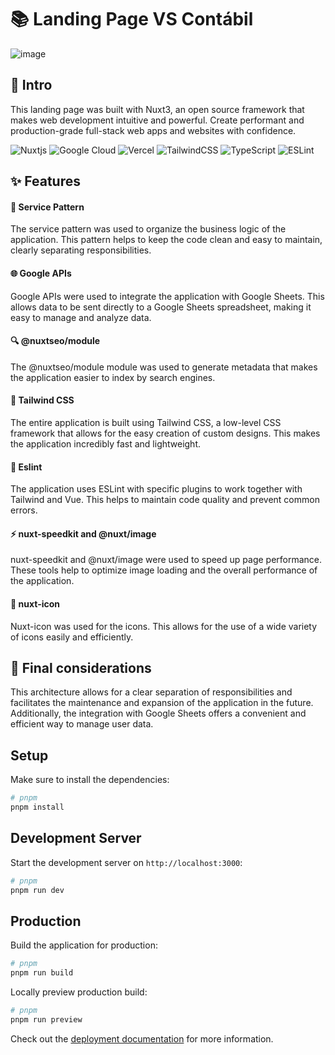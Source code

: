 # 📚 Landing Page VS Contábil

![image](https://github.com/TutorFx/vs-contabil/assets/26338224/355a0159-89ad-404c-806d-88f830fd7ab6)

## 🚀 Intro

This landing page was built with Nuxt3, an open source framework that makes web development intuitive and powerful.
Create performant and production-grade full-stack web apps and websites with confidence.

![Nuxtjs](https://img.shields.io/badge/Nuxt-002E3B?style=for-the-badge&logo=nuxtdotjs&logoColor=#00DC82)
![Google Cloud](https://img.shields.io/badge/GoogleCloud-%234285F4.svg?style=for-the-badge&logo=google-cloud&logoColor=white)
![Vercel](https://img.shields.io/badge/vercel-%23000000.svg?style=for-the-badge&logo=vercel&logoColor=white)
![TailwindCSS](https://img.shields.io/badge/tailwindcss-%2338B2AC.svg?style=for-the-badge&logo=tailwind-css&logoColor=white)
![TypeScript](https://img.shields.io/badge/typescript-%23007ACC.svg?style=for-the-badge&logo=typescript&logoColor=white)
![ESLint](https://img.shields.io/badge/ESLint-4B3263?style=for-the-badge&logo=eslint&logoColor=white)

## ✨ Features

#### 🧩 Service Pattern

The service pattern was used to organize the business logic of the application. This pattern helps to keep the code clean and easy to maintain, clearly separating responsibilities.

#### 🌐 Google APIs

Google APIs were used to integrate the application with Google Sheets. This allows data to be sent directly to a Google Sheets spreadsheet, making it easy to manage and analyze data.

#### 🔍 @nuxtseo/module

The @nuxtseo/module module was used to generate metadata that makes the application easier to index by search engines.

#### 🎨 Tailwind CSS

The entire application is built using Tailwind CSS, a low-level CSS framework that allows for the easy creation of custom designs. This makes the application incredibly fast and lightweight.

#### 📏 Eslint

The application uses ESLint with specific plugins to work together with Tailwind and Vue. This helps to maintain code quality and prevent common errors.

#### ⚡ nuxt-speedkit and @nuxt/image

nuxt-speedkit and @nuxt/image were used to speed up page performance. These tools help to optimize image loading and the overall performance of the application.

#### 🎉 nuxt-icon

Nuxt-icon was used for the icons. This allows for the use of a wide variety of icons easily and efficiently.

## 🎯 Final considerations

This architecture allows for a clear separation of responsibilities and facilitates the maintenance and expansion of the application in the future. Additionally, the integration with Google Sheets offers a convenient and efficient way to manage user data.


## Setup

Make sure to install the dependencies:

```bash
# pnpm
pnpm install
```

## Development Server

Start the development server on `http://localhost:3000`:

```bash
# pnpm
pnpm run dev
```

## Production

Build the application for production:

```bash
# pnpm
pnpm run build
```

Locally preview production build:

```bash
# pnpm
pnpm run preview
```

Check out the [deployment documentation](https://nuxt.com/docs/getting-started/deployment) for more information.
